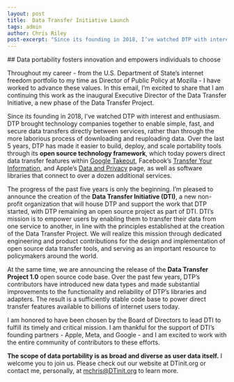 ```yaml
---
layout: post
title:  Data Transfer Initiative Launch
tags: admin
author: Chris Riley
post-excerpt: "Since its founding in 2018, I’ve watched DTP with interest and enthusiasm [...] I’m pleased to announce the creation of the Data Transfer Initiative (DTI), a new non-profit organization that will house DTP and support the work that DTP started, with DTP remaining an open source project as part of DTI."
---
```

<div class="section" markdown="1">
## Data portability fosters innovation and empowers individuals to choose
<div class="mustache">
</div>

Throughout my career - from the U.S. Department of State’s internet freedom portfolio to my time as Director of Public Policy at Mozilla - I have worked to advance these values. In this email, I’m excited to share that I am continuing this work as the inaugural Executive Director of the Data Transfer Initiative, a new phase of the Data Transfer Project.


Since its founding in 2018, I’ve watched DTP with interest and enthusiasm. DTP brought technology companies together to enable simple, fast, and secure data transfers directly between services, rather than through the more laborious process of downloading and reuploading data. Over the last 5 years, DTP has made it easier to build, deploy, and scale portability tools through its **open source technology framework**, which today powers direct data transfer features within [Google Takeout](https://takeout.google.com/takeout/transfer/custom/photos), Facebook’s [Transfer Your Information](http://facebook.com/tyi), and Apple’s [Data and Privacy](https://privacy.apple.com/) page, as well as software libraries that connect to over a dozen additional services.


The progress of the past five years is only the beginning. I’m pleased to announce the creation of the **Data Transfer Initiative (DTI)**, a new non-profit organization that will house DTP and support the work that DTP started, with DTP remaining an open source project as part of DTI. DTI’s mission is to empower users by enabling them to transfer their data from one service to another, in line with the principles established at the creation of the Data Transfer Project. We will realize this mission through dedicated engineering and product contributions for the design and implementation of open source data transfer tools, and serving as an important resource to policymakers around the world. 


At the same time, we are announcing the release of the **Data Transfer Project 1.0** open source code base. Over the past few years, DTP’s contributors have introduced new data types and made substantial improvements to the functionality and reliability of DTP’s libraries and adapters. The result is a sufficiently stable code base to power direct transfer features available to billions of internet users today.


I am honored to have been chosen by the Board of Directors to lead DTI to fulfill its timely and critical mission. I am thankful for the support of DTI’s founding partners - Apple, Meta, and Google - and I am excited to work with the entire community of contributors to these efforts.


**The scope of data portability is as broad and diverse as user data itself.** I welcome you to join us. Please check out our website at DTinit.org or contact me, personally, at mchris@DTinit.org to learn more.


